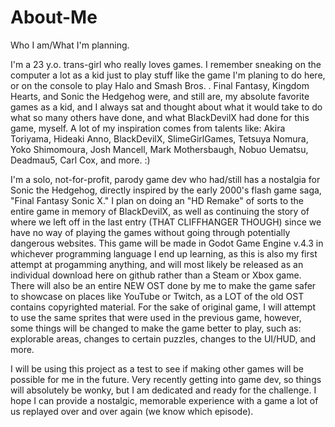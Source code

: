 # About-Me
Who I am/What I'm planning.


  I'm a 23 y.o. trans-girl who really loves games. I remember sneaking on the computer a lot as a kid just to play stuff like the game I'm planing to do here, or on the console to play Halo and Smash Bros. . Final Fantasy, Kingdom Hearts, and Sonic the Hedgehog were, and still are, my absolute favorite games as a kid, and I always sat and thought about what it would take to do what so many others have done, and what BlackDevilX had done for this game, myself. A lot of my inspiration comes from talents like: Akira Toriyama, Hideaki Anno, BlackDevilX, SlimeGirlGames, Tetsuya Nomura, Yoko Shimomoura, Josh Mancell, Mark Mothersbaugh, Nobuo Uematsu, Deadmau5, Carl Cox, and more. :)

  I'm a solo, not-for-profit, parody game dev who had/still has a nostalgia for Sonic the Hedgehog, directly inspired by the early 2000's flash game saga, "Final Fantasy Sonic X."
I plan on doing an "HD Remake" of sorts to the entire game in memory of BlackDevilX, as well as continuing the story of where we left off in the last entry (THAT CLIFFHANGER THOUGH) since we have no way of playing the games without going through potentially dangerous websites. This game will be made in Godot Game Engine v.4.3 in whichever programming language I end up learning, as this is also my first attempt at progamming anything, and will most likely be released as an individual download here on github rather than a Steam or Xbox game. There will also be an entire NEW OST done by me to make the game safer to showcase on places like YouTube or Twitch, as a LOT of the old OST contains copyrighted material. For the sake of original game, I will attempt to use the same sprites that were used in the previous game, however, some things will be changed to make the game better to play, such as: explorable areas, changes to certain puzzles, changes to the UI/HUD, and more. 

  I will be using this project as a test to see if making other games will be possible for me in the future. Very recently getting into game dev, so things will absolutely be wonky, but I am dedicated and ready for the challenge.  I hope I can provide a nostalgic, memorable experience with a game a lot of us replayed over and over again (we know which episode).

